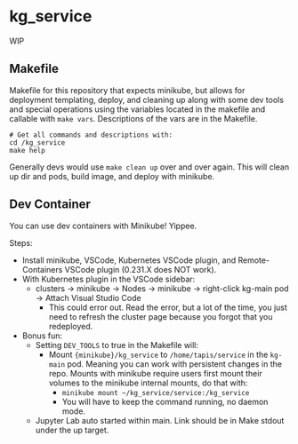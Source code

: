 # kg_service
WIP


## Makefile

Makefile for this repository that expects minikube, but allows for deployment templating, deploy, and cleaning up along with some dev tools and special operations using the variables located in the makefile and callable with `make vars`. Descriptions of the vars are in the Makefile.

```
# Get all commands and descriptions with:
cd /kg_service
make help
```

Generally devs would use `make clean up` over and over again. This will clean up dir and pods, build image, and deploy with minikube.


## Dev Container
You can use dev containers with Minikube! Yippee.

Steps:
- Install minikube, VSCode, Kubernetes VSCode plugin, and Remote-Containers VSCode plugin (0.231.X does NOT work).
- With Kubernetes plugin in the VSCode sidebar:
  - clusters -> minikube -> Nodes -> minikube -> right-click kg-main pod -> Attach Visual Studio Code
    - This could error out. Read the error, but a lot of the time, you just need to refresh the cluster page because you forgot that you redeployed.
- Bonus fun:
  - Setting `DEV_TOOLS` to true in the Makefile will:
    - Mount `{minikube}/kg_service` to `/home/tapis/service` in the `kg-main` pod. Meaning you can work with persistent changes in the repo. Mounts with minikube require users first mount their volumes to the minikube internal mounts, do that with:
      - `minikube mount ~/kg_service/service:/kg_service`
      - You will have to keep the command running, no daemon mode.
  - Jupyter Lab auto started within main. Link should be in Make stdout under the up target.
